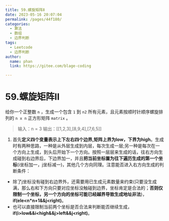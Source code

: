 ```yaml
---
title: 59.螺旋矩阵Ⅱ
date: 2023-05-16 20:07:04
permalink: /pages/44f180/
categories: 
  - 算法
  - 数组
  - 边界判断
tags: 
  - Leetcode
  - 边界判断
author: 
  name: phan
  link: https://gitee.com/blage-coding

---
```

# 59.螺旋矩阵Ⅱ

给你一个正整数 `n` ，生成一个包含 `1` 到 `n2` 所有元素，且元素按顺时针顺序螺旋排列的 `n x n` 正方形矩阵 `matrix` 。

> 输入：n = 3
> 输出：[[1,2,3],[8,9,4],[7,6,5]]

1. 首先**定义四个变量表示上下左右四个边界,矩阵上界为low，下界为high**。生成时有两种思路，一种是从外层生成到内层，每次生成一层;另一种是每次在一个方向上生成，到头后开始下一个方向。按照一层层来生成的话，往右方向生成碰到右边界后，下边界加一，并且**把当前坐标置为往下遍历生成的第一个坐标**(i坐标加一，j坐标减一)，其他几个方向同理。注意能否进入右方向生成的判断条件：
- 除了j坐标没有碰到右边界外，还需要用已生成元素数量来约束(只要没生成满，那么右和下方向只要对应坐标没触碰到边界，坐标肯定是合法的；**否则仅限制一个坐标，另一个方向的坐标可能已经越界导致生成地址非法**)，**if(ele<n\*n+1&&j<right)**。
- 也可以直接限制当前两个坐标是否合法来判断能否继续生成，**if(i>low&&i<high&&j>left&&j<right)**。